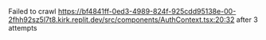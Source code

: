 Failed to crawl https://bf4841ff-0ed3-4989-824f-925cdd95138e-00-2fhh92sz5l7t8.kirk.replit.dev/src/components/AuthContext.tsx:20:32 after 3 attempts